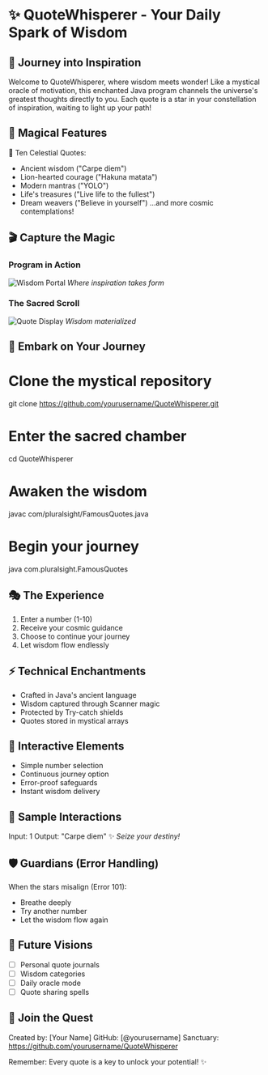 # ✨ QuoteWhisperer - Your Daily Spark of Wisdom

## 🌌 Journey into Inspiration
Welcome to QuoteWhisperer, where wisdom meets wonder! Like a mystical oracle of motivation, this enchanted Java program channels the universe's greatest thoughts directly to you. Each quote is a star in your constellation of inspiration, waiting to light up your path!

## 💫 Magical Features
🎯 Ten Celestial Quotes:
- Ancient wisdom ("Carpe diem")
- Lion-hearted courage ("Hakuna matata")
- Modern mantras ("YOLO")
- Life's treasures ("Live life to the fullest")
- Dream weavers ("Believe in yourself")
...and more cosmic contemplations!

## 🎬 Capture the Magic
### Program in Action
![Wisdom Portal](docs/images/interface.png)
*Where inspiration takes form*

### The Sacred Scroll
![Quote Display](docs/images/quotes.png)
*Wisdom materialized*


## 🚀 Embark on Your Journey
# Clone the mystical repository
git clone https://github.com/yourusername/QuoteWhisperer.git

# Enter the sacred chamber
cd QuoteWhisperer

# Awaken the wisdom
javac com/pluralsight/FamousQuotes.java

# Begin your journey
java com.pluralsight.FamousQuotes

## 🎭 The Experience
1. Enter a number (1-10)
2. Receive your cosmic guidance
3. Choose to continue your journey
4. Let wisdom flow endlessly

## ⚡ Technical Enchantments
- Crafted in Java's ancient language
- Wisdom captured through Scanner magic
- Protected by Try-catch shields
- Quotes stored in mystical arrays

## 🌈 Interactive Elements
- Simple number selection
- Continuous journey option
- Error-proof safeguards
- Instant wisdom delivery

## 🎨 Sample Interactions
Input: 1
Output: "Carpe diem" ✨
*Seize your destiny!*

## 🛡️ Guardians (Error Handling)
When the stars misalign (Error 101):
- Breathe deeply
- Try another number
- Let the wisdom flow again

## 🔮 Future Visions
- [ ] Personal quote journals
- [ ] Wisdom categories
- [ ] Daily oracle mode
- [ ] Quote sharing spells

## 🌟 Join the Quest
Created by: [Your Name]
GitHub: [@yourusername]
Sanctuary: https://github.com/yourusername/QuoteWhisperer

Remember: Every quote is a key to unlock your potential! ✨
